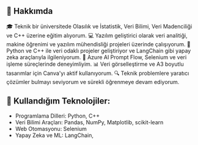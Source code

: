 ## 🧠 Hakkımda

🎓 Teknik bir üniversitede Olasılık ve İstatistik, Veri Bilimi, Veri Madenciliği ve C++ üzerine eğitim alıyorum.
💻 Yazılım geliştirici olarak veri analitiği, makine öğrenimi ve yazılım mühendisliği projeleri üzerinde çalışıyorum.
🚀 Python ve C++ ile veri odaklı projeler geliştiriyor ve LangChain gibi yapay zeka araçlarıyla ilgileniyorum.
🧠 Azure AI Prompt Flow, Selenium ve veri işleme süreçlerinde deneyimliyim.
📊 Veri görselleştirme ve A3 boyutlu tasarımlar için Canva'yı aktif kullanıyorum.
🔍 Teknik problemlere yaratıcı çözümler bulmayı seviyorum ve sürekli öğrenmeye devam ediyorum.

## 🔧 Kullandığım Teknolojiler:

- Programlama Dilleri: Python, C++
- Veri Bilimi Araçları: Pandas, NumPy, Matplotlib, scikit-learn
- Web Otomasyonu: Selenium
- Yapay Zeka ve ML: LangChain,

